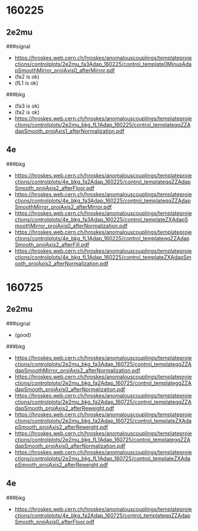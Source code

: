 160225
=====
2e2mu
--------
###signal
* https://hroskes.web.cern.ch/hroskes/anomalouscouplings/templateprojections/controlplots/2e2mu_fa3Adap_160225/control_template0MinusAdapSmoothMirror_projAxis0_afterMirror.pdf
* (fa2 is ok)
* (fL1 is ok)

###bkg
* (fa3 is ok)
* (fa2 is ok)
* https://hroskes.web.cern.ch/hroskes/anomalouscouplings/templateprojections/controlplots/2e2mu_bkg_fL1Adap_160225/control_templateqqZZAdapSmooth_projAxis1_afterNormalization.pdf

4e
---
###bkg
* https://hroskes.web.cern.ch/hroskes/anomalouscouplings/templateprojections/controlplots/4e_bkg_fa2Adap_160225/control_templateqqZZAdapSmooth_projAxis2_afterFloor.pdf
* https://hroskes.web.cern.ch/hroskes/anomalouscouplings/templateprojections/controlplots/4e_bkg_fa3Adap_160225/control_templateqqZZAdapSmoothMirror_projAxis2_afterMirror.pdf
* https://hroskes.web.cern.ch/hroskes/anomalouscouplings/templateprojections/controlplots/4e_bkg_fa3Adap_160225/control_templateZXAdapSmoothMirror_projAxis0_afterNormalization.pdf
* https://hroskes.web.cern.ch/hroskes/anomalouscouplings/templateprojections/controlplots/4e_bkg_fL1Adap_160225/control_templateqqZZAdapSmooth_projAxis2_afterFill.pdf
* https://hroskes.web.cern.ch/hroskes/anomalouscouplings/templateprojections/controlplots/4e_bkg_fL1Adap_160225/control_templateZXAdapSmooth_projAxis2_afterNormalization.pdf

160725
=====
2e2mu
--------
###signal
* (good)

###bkg
* https://hroskes.web.cern.ch/hroskes/anomalouscouplings/templateprojections/controlplots/2e2mu_bkg_fa3Adap_160725/control_templateqqZZAdapSmoothMirror_projAxis2_afterNormalization.pdf
* https://hroskes.web.cern.ch/hroskes/anomalouscouplings/templateprojections/controlplots/2e2mu_bkg_fa2Adap_160725/control_templateggZZAdapSmooth_projAxis0_afterNormalization.pdf
* https://hroskes.web.cern.ch/hroskes/anomalouscouplings/templateprojections/controlplots/2e2mu_bkg_fa2Adap_160725/control_templateqqZZAdapSmooth_projAxis2_afterReweight.pdf
* https://hroskes.web.cern.ch/hroskes/anomalouscouplings/templateprojections/controlplots/2e2mu_bkg_fa2Adap_160725/control_templateZXAdapSmooth_projAxis2_afterReweight.pdf
* https://hroskes.web.cern.ch/hroskes/anomalouscouplings/templateprojections/controlplots/2e2mu_bkg_fL1Adap_160725/control_templateggZZAdapSmooth_projAxis0_afterNormalization.pdf
* https://hroskes.web.cern.ch/hroskes/anomalouscouplings/templateprojections/controlplots/2e2mu_bkg_fL1Adap_160725/control_templateZXAdapSmooth_projAxis2_afterReweight.pdf


4e
---
###bkg
* https://hroskes.web.cern.ch/hroskes/anomalouscouplings/templateprojections/controlplots/4e_bkg_fa2Adap_160725/control_templateqqZZAdapSmooth_projAxis0_afterFloor.pdf
